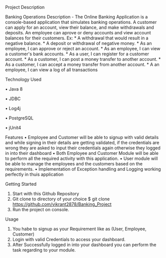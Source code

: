 Project Description



Banking Operations Description - The Online Banking Application is a console-based application that simulates banking operations. A customer can apply for an account, view their balance, and make withdrawals and deposits. An employee can aprove or deny accounts and view account balances for their customers. Ex: * A withdrawal that would result in a negative balance. * A deposit or withdrawal of negative money. * As an employee, I can approve or reject an account. * As an employee, I can view a customer's bank accounts. * As a user, I can register for a customer account. * As a customer, I can post a money transfer to another account. * As a customer, I can accept a money transfer from another account. * A an employee, I can view a log of all transactions





Technology Used

•	Java 8

•	JDBC

•	Log4j

•	PostgreSQL

•	jUnit4





Features
•	Employee and Customer will be able to signup with valid details and while signing in their details are getting validated, if the credentials are wrong they are asked to input their credentials again otherwise they logged in into their dashboard
•	Both Employee and Customer Module will be able to perform all the required activity with this application.
•	User module will be able to manage the employees and the customers based on the requirements.
•	Implementation of Exception handling and Logging working perfectly in thuis application

Getting Started
1. Start with this Github Repository
2. Git clone to directory of your choice $ git clone https://github.com/vikrant2878/Banking_Project
 3. Run the project on console.



Usage
1. You habe to signup as your Requirement like as (User, Employee, Customer)
2. Login with valid Credentials to access your dashboard.
3. After Successfully logged in into your dashboard you can perform the task regarding to your module.



